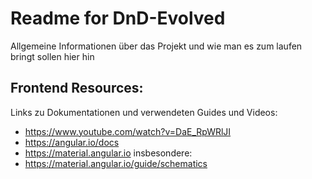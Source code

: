# Readme for DnD-Evolved
Allgemeine Informationen über das Projekt und wie man es zum laufen bringt sollen hier hin

## Frontend Resources:
Links zu Dokumentationen und verwendeten Guides und Videos:
- https://www.youtube.com/watch?v=DaE_RpWRlJI
- https://angular.io/docs
- https://material.angular.io
insbesondere:
- https://material.angular.io/guide/schematics
